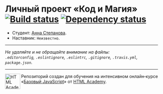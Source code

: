 # Личный проект «Код и Магия» [![Build status][travis-image]][travis-url] [![Dependency status][dependency-image]][dependency-url]

* Студент: [Анна Степанова](https://up.htmlacademy.ru/javascript/4/user/20920).
* Наставник: `Неизвестно`.

---

_Не удаляйте и не обращайте внимание на файлы:_<br>
_`.editorconfig`, `.eslintignore`, `.eslintrc`, `.gitignore`, `.travis.yml`, `package.json`._

---

<a href="https://htmlacademy.ru/intensive/javascript"><img align="left" width="50" height="50" title="HTML Academy" src="https://up.htmlacademy.ru/static/img/intensive/javascript/logo-for-github.svg"></a>

Репозиторий создан для обучения на интенсивном онлайн‑курсе «[Базовый JavaScript](https://htmlacademy.ru/intensive/javascript)» от [HTML Academy](https://htmlacademy.ru).

[travis-image]: https://travis-ci.org/htmlacademy-javascript/20920-code-and-magick.svg?branch=master
[travis-url]: https://travis-ci.org/htmlacademy-javascript/20920-code-and-magick
[dependency-image]: https://david-dm.org/htmlacademy-javascript/20920-code-and-magick.svg?style=flat-square
[dependency-url]: https://david-dm.org/htmlacademy-javascript/20920-code-and-magick
